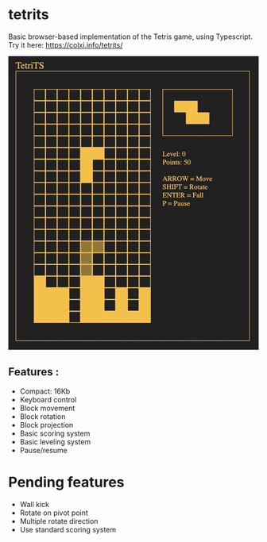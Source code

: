# tetrits

Basic browser-based implementation of the Tetris game, using Typescript.
Try it here: https://colxi.info/tetrits/


![alt text](https://github.com/colxi/tetrits/blob/main/assets/tetrits.jpg?raw=true)

## Features :

- Compact: 16Kb
- Keyboard control
- Block movement
- Block rotation
- Block projection
- Basic scoring system
- Basic leveling system
- Pause/resume

# Pending features

- Wall kick
- Rotate on pivot point
- Multiple rotate direction
- Use standard scoring system
